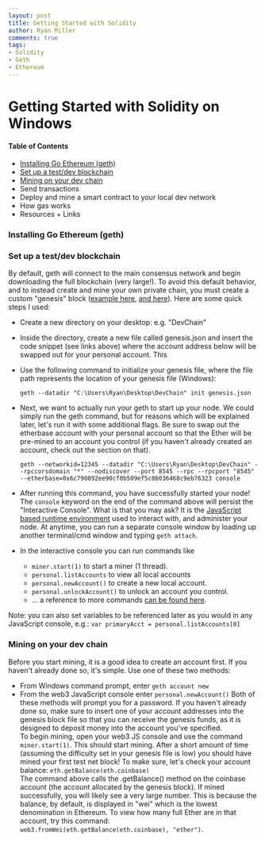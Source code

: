 ```yaml
---
layout: post
title: Getting Started with Solidity
author: Ryan Miller
comments: true
tags:
- Solidity
- Geth
- Ethereum
---
```


# Getting Started with Solidity on Windows
#### Table of Contents
* [Installing Go Ethereum (geth)](#installing)  
* [Set up a test/dev blockchain](#setup)  
* [Mining on your dev chain](#mining)   
* Send transactions  
* Deploy and mine a smart contract to your local dev network  
* How gas works  
* Resources + Links  



### <a name="installing">Installing Go Ethereum (geth)</a>  

### <a name="setup">Set up a test/dev blockchain </a>   
By default, geth will connect to the main consensus network and begin downloading the full blockchain (very large!). To avoid this default behavior, and to instead create and mine your own private chain, you must create a custom "genesis" block ([example here](https://github.com/ethereum/go-ethereum/wiki/Private-network), [and here](/genesisblock.html)).
Here are some quick steps I used:   

- Create a new directory on your desktop: e.g. "DevChain"  
- Inside the directory, create a new file called genesis.json and insert the code snippet (see links above) where the account address below will be swapped out for your personal account. This
- Use the following command to initialize your genesis file, where the file path represents the location of your genesis file (Windows):    

      geth --datadir "C:\Users\Ryan\Desktop\DevChain" init genesis.json  

- Next, we want to actually run your geth to start up your node. We could simply run the geth command, but for reasons which will be explained later, let's run it with some additional flags. Be sure to swap out the etherbase account with your personal account so that the Ether will be pre-mined to an account you control (if you haven't already created an account, check out the section on that).  

      geth --networkid=12345 --datadir "C:\Users\Ryan\Desktop\DevChain" --rpccorsdomain "*" --nodiscover --port 8545 --rpc --rpcport "8545" --etherbase=0x6c790892ee90cf0b509ef5c86036468c9eb76323 console

- After running this command, you have successfully started your node! The `console` keyword on the end of the command above will persist the "Interactive Console". What is that you may ask? It is the [JavaScript based runtime environment](https://github.com/ethereum/go-ethereum/wiki/JavaScript-Console) used to interact with, and administer your node. At anytime, you can run a separate console window by loading up another terminal/cmd window and typing `geth attach`.
- In the interactive console you can run commands like   
  - `miner.start(1)` to start a miner (1 thread).
  - `personal.listAccounts` to view all local accounts
  - `personal.newAccount()` to create a new local account.
  - `personal.unlockAccount()` to unlock an account you control.
  - ... a reference to more commands [can be found here](https://github.com/ethereum/go-ethereum/wiki/JavaScript-Console).  

Note: you can also set variables to be referenced later as you would in any JavaScript console, e.g.: `var primaryAcct = personal.listAccounts[0]`

### <a name="mining">Mining on your dev chain</a>  
Before you start mining, it is a good idea to create an account first. If you haven't already done so, it's simple. Use one of these two methods:  
* From Windows command prompt, enter `geth account new`
* From the web3 JavaScript console enter `personal.newAccount()`
Both of these methods will prompt you for a password. If you haven't already done so, make sure to insert one of your account addresses into the genesis block file so that you can receive the genesis funds, as it is designed to deposit money into the account you've specified.  
To begin mining, open your web3 JS console and use the command `miner.start(1)`. This should start mining. After a short amount of time (assuming the difficulty set in your genesis file is low) you should have mined your first test net block!
To make sure, let's check your account balance:
`eth.getBalance(eth.coinbase)`  
The command above calls the .getBalance() method on the coinbase account (the account allocated by the genesis block). If mined successfully, you will likely see a very large number. This is because the balance, by default, is displayed in "wei" which is the lowest denomination in Ethereum. To view how many full Ether are in that account, try this command: `web3.fromWei(eth.getBalance(eth.coinbase), "ether")`.
